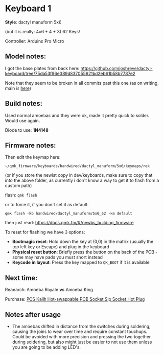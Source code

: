# Keyboard 1

**Style**: dactyl manuform 5x6

(but it is really: 4x6 + 4 + 3) 62 Keys!

Controller: Arduino Pro Micro

## Model notes:

I got the base plates from back here: https://github.com/joshreve/dactyl-keyboard/tree/75da53f96e389d837055921bd2eb61b58b7787e2

Note that they seem to be broken in all commits past this one (as on writing, main is [here](https://github.com/joshreve/dactyl-keyboard/commit/dd706f14f9aacfc429160bf5b03b688fdb5ce2f4))

## Build notes:

Used normal amoebas and they were ok, made it pretty quick to solder. Would use again.

Diode to use: **1N4148**

## Firmware notes:

Then edit the keymap here:

```
~/qmk_firmware/keyboards/handwired/dactyl_manuform/5x6/keymaps/rek
```

(or if you store the newist copy in dev/keyboards, make sure to copy that into the above folder, as currently i don't know a way to get it to flash from a custom path)

flash: `qmk flash`

or to force it, if you don't set it as default:

```
qmk flash -kb handwired/dactyl_manuform/5x6_62 -km default
```

then just read: https://docs.qmk.fm/#/newbs_building_firmware

To reset for flashing we have 3 options:

- **Bootmagic reset**: Hold down the key at (0,0) in the matrix (usually the top left key or Escape) and plug in the keyboard
- **Physical reset button**: Briefly press the button on the back of the PCB - some may have pads you must short instead
- **Keycode in layout**: Press the key mapped to `QK_BOOT` if it is available

## Next time:

Reaearch: Amoeba Royale **vs** Amoeba King

Purchase: [PCS Kailh Hot-swappable PCB Socket Sip Socket Hot Plug](https://www.amazon.com/gp/product/B096WZ6TJ5?ie=UTF8&psc=1&linkCode=ll1&tag=dlfordio-20&linkId=1c74b975a667dbd57728eb68931f6446&language=en_US&ref_=as_li_ss_tl)

## Notes after usage

- The amoebas drifted in distance from the switches during soldering, causing the joins to wear over time and require constant touchups. Could be avoided with more precision and pressing the two together during soldering, but also might just be easier to not use them unless you are going to be adding LED's.
